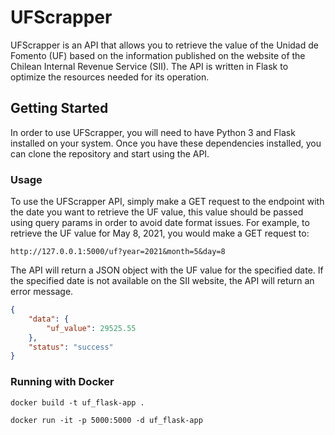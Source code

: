 # UFScrapper

UFScrapper is an API that allows you to retrieve the value of the Unidad de Fomento (UF) based on the information published on the website of the Chilean Internal Revenue Service (SII). The API is written in Flask to optimize the resources needed for its operation.

## Getting Started

In order to use UFScrapper, you will need to have Python 3 and Flask installed on your system. Once you have these dependencies installed, you can clone the repository and start using the API.

### Usage

To use the UFScrapper API, simply make a GET request to the endpoint with the date you want to retrieve the UF value, this value should be passed using query params in order to avoid date format issues. For example, to retrieve the UF value for May 8, 2021, you would make a GET request to:

```
http://127.0.0.1:5000/uf?year=2021&month=5&day=8
```

The API will return a JSON object with the UF value for the specified date. If the specified date is not available on the SII website, the API will return an error message.

```json
{
    "data": {
        "uf_value": 29525.55
    },
    "status": "success"
}
```

### Running with Docker

```
docker build -t uf_flask-app . 
```

```
docker run -it -p 5000:5000 -d uf_flask-app
```